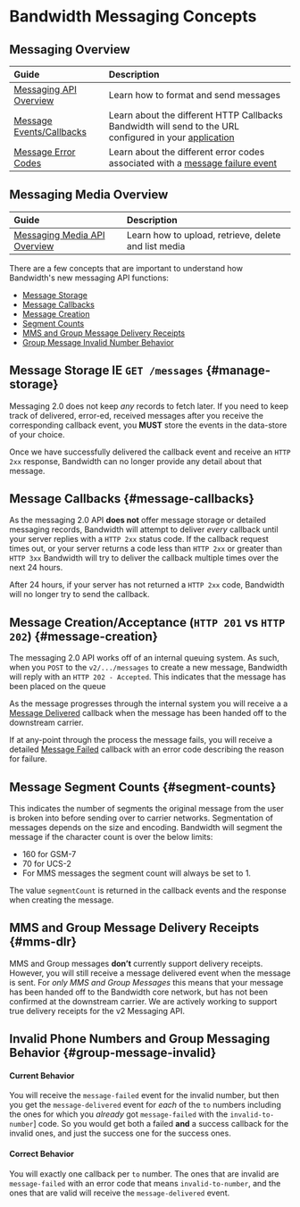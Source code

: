 # Bandwidth Messaging Concepts

## Messaging Overview

| Guide                                               | Description                                                                                                                     |
|:----------------------------------------------------|:--------------------------------------------------------------------------------------------------------------------------------|
| [Messaging API Overview](methods/about.md)   | Learn how to format and send messages                                                                                           |
| [Message Events/Callbacks](callbacks/messageEvents.md) | Learn about the different HTTP Callbacks Bandwidth will send to the URL configured in your [application](../applications/about.md) |
| [Message Error Codes](errors/codes.md)                     | Learn about the different error codes associated with a [message failure event](errors/codes.md)                        |

## Messaging Media Overview

| Guide                                               | Description                                                                                                                     |
|:----------------------------------------------------|:--------------------------------------------------------------------------------------------------------------------------------|
| [Messaging Media API Overview](methods/media/about.md)   | Learn how to upload, retrieve, delete and list media

There are a few concepts that are important to understand how Bandwidth's new messaging API functions:

* [Message Storage](#manage-storage)
* [Message Callbacks](#message-callbacks)
* [Message Creation](#message-creation)
* [Segment Counts](#segment-counts)
* [MMS and Group Message Delivery Receipts](#mms-dlr)
* [Group Message Invalid Number Behavior](#group-message-invalid)

## Message Storage IE `GET /messages` {#manage-storage}

Messaging 2.0 does not keep _any_ records to fetch later.  If you need to keep track of delivered, error-ed, received messages after you receive the corresponding callback event, you **MUST** store the events in the data-store of your choice.

Once we have successfully delivered the callback event and receive an `HTTP 2xx` response, Bandwidth can no longer provide any detail about that message.

## Message Callbacks {#message-callbacks}

As the messaging 2.0 API **does not** offer message storage or detailed messaging records, Bandwidth will attempt to deliver _every_ callback until your server replies with a `HTTP 2xx` status code.  If the callback request times out, or your server returns a code less than `HTTP 2xx` or greater than `HTTP 3xx` Bandwidth will try to deliver the callback multiple times over the next 24 hours.

After 24 hours, if your server has not returned a `HTTP 2xx` code, Bandwidth will no longer try to send the callback.

## Message Creation/Acceptance (`HTTP 201` vs `HTTP 202`) {#message-creation}

The messaging 2.0 API works off of an internal queuing system.  As such, when you <code class="post">POST</code> to the `v2/.../messages` to create a new message, Bandwidth will reply with an `HTTP 202 - Accepted`.  This indicates that the message has been placed on the queue

As the message progresses through the internal system you will receive a  a [Message Delivered](callbacks/msgDelivered.md) callback when the message has been handed off to the downstream carrier.

If at any-point through the process the message fails, you will receive a detailed [Message Failed](callbacks/messageFailed.md) callback with an error code describing the reason for failure.

## Message Segment Counts {#segment-counts}

This indicates the number of segments the original message from the user is broken into before sending over to carrier networks. Segmentation of messages depends on the size and encoding. Bandwidth will segment the message if the character count is over the below limits:

* 160 for GSM-7
* 70 for UCS-2
* For MMS messages the segment count will always be set to 1.

The value `segmentCount` is returned in the callback events and the response when creating the message.

## MMS and Group Message Delivery Receipts {#mms-dlr}

MMS and Group messages **don’t** currently support delivery receipts. However, you will still receive a message delivered event when the message is sent. For _only MMS and Group Messages_ this means that your message has been handed off to the Bandwidth core network, but has not been confirmed at the downstream carrier. We are actively working to support true delivery receipts for the v2 Messaging API.

## Invalid Phone Numbers and Group Messaging Behavior {#group-message-invalid}

#### Current Behavior

You will receive the `message-failed` event for the invalid number, but then you get the `message-delivered` event for _each_ of the `to` numbers including the ones for which you _already_ got `message-failed` with the `invalid-to-number`] code. So you would get both a failed **and** a success callback for the invalid ones, and just the success one for the success ones.

#### Correct Behavior

You will exactly one callback per `to` number. The ones that are invalid are `message-failed` with an error code that means `invalid-to-number`, and the ones that are valid will receive the `message-delivered` event.
